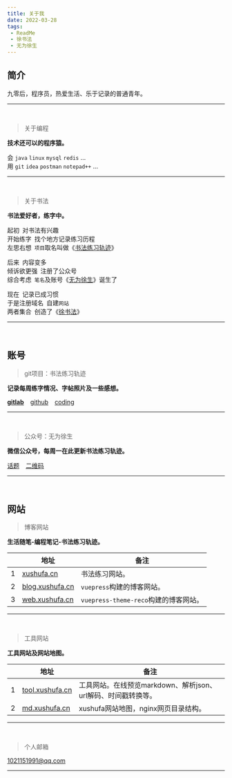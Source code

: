 ```yaml
---
title: 关于我
date: 2022-03-28
tags:
 - ReadMe
 - 徐书法
 - 无为徐生
---
```



## 简介

九零后，程序员，热爱生活、乐于记录的普通青年。

---

<br/>

> 关于编程

**技术还可以的程序猿。**

会 `java`  `linux`  `mysql` `redis` ...  <br/>
用 `git` `idea` `postman` `notepad++` ...  <br/>

---

<br/>

> 关于书法

**书法爱好者，练字中。**

起初&ensp;对书法有兴趣 <br/>
开始练字&ensp;找个地方记录练习历程 <br/>
左思右想&ensp;`项目`取名叫做《[书法练习轨迹]( https://xushufa.cn/%E7%BB%83%E4%B9%A0/%E4%B9%A6%E6%B3%95%E7%BB%83%E4%B9%A0%E8%BD%A8%E8%BF%B9--%E6%98%8E%E6%9C%88%E5%87%A0%E6%97%B6%E6%9C%89.html )》 <br/>

后来&ensp;内容变多  <br/>
倾诉欲更强&ensp;注册了公众号 <br/>
综合考虑&ensp;`笔名`及账号《[无为徐生]( https://xushufa.cn/%E7%BB%83%E4%B9%A0/%E6%97%A0%E4%B8%BA%E5%BE%90%E7%94%9F.html )》诞生了 <br/>

现在&ensp;记录已成习惯  <br/>
于是注册域名&ensp;自建`网站`  <br/>
两者集合&ensp;创造了《[徐书法]( https://xushufa.cn/%E7%BB%83%E4%B9%A0/%E5%BE%90%E4%B9%A6%E6%B3%95.html )》 <br/>

---

<br/>



## 账号

> git项目：书法练习轨迹

**记录每周练字情况、字帖照片及一些感想。**

[**gitlab**]( https://gitlab.com/xuyq123/calligraphy ) &ensp; [github]( https://github.com/scott180/calligraphy ) &ensp;  [coding]( https://xyqin.coding.net/public/my/calligraphy/git ) 

---

<br/>

> 公众号：无为徐生

**微信公众号，每周一在此更新书法练习轨迹。** 

[话题]( https://mp.weixin.qq.com/mp/appmsgalbum?__biz=Mzg4NDY2OTM0Mg==&action=getalbum&album_id=2015671980393365504 ) &ensp; [二维码]( https://xyqin.coding.net/p/my/d/imgs/git/raw/master/other/wuweixusheng_weixin.png )

---

<br/>



## 网站

> 博客网站

**生活随笔-编程笔记-书法练习轨迹。**

|        | 地址        |  备注          |
| -----  | ----------- |  ------------- |
| 1      | [xushufa.cn]( https://xushufa.cn )            | 书法练习网站。 |
| 2      | [blog.xushufa.cn]( https://blog.xushufa.cn )  | `vuepress`构建的博客网站。 |
| 3      | [web.xushufa.cn]( https://web.xushufa.cn )    | `vuepress-theme-reco`构建的博客网站。|


---

<br/>

> 工具网站

**工具网站及网站地图。**

|        | 地址        |  备注          |
| -----  | ----------- |  ------------- |
| 1      | [tool.xushufa.cn]( https://tool.xushufa.cn ) | 工具网站。在线预览markdown、解析json、url解码、时间戳转换等。  |
| 2      | [md.xushufa.cn]( https://md.xushufa.cn )     | xushufa网站地图，nginx网页目录结构。|

---

<br/>




> 个人邮箱 

1021151991@qq.com 


---



